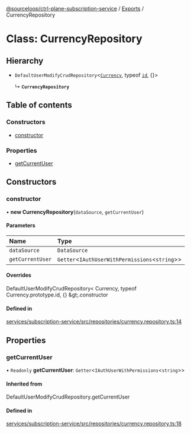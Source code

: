 [@sourceloop/ctrl-plane-subscription-service](../README.md) / [Exports](../modules.md) / CurrencyRepository

# Class: CurrencyRepository

## Hierarchy

- `DefaultUserModifyCrudRepository`<[`Currency`](Currency.md), typeof [`id`](Currency.md#id), {}\>

  ↳ **`CurrencyRepository`**

## Table of contents

### Constructors

- [constructor](CurrencyRepository.md#constructor)

### Properties

- [getCurrentUser](CurrencyRepository.md#getcurrentuser)

## Constructors

### constructor

• **new CurrencyRepository**(`dataSource`, `getCurrentUser`)

#### Parameters

| Name | Type |
| :------ | :------ |
| `dataSource` | `DataSource` |
| `getCurrentUser` | `Getter`<`IAuthUserWithPermissions`<`string`\>\> |

#### Overrides

DefaultUserModifyCrudRepository&lt;
  Currency,
  typeof Currency.prototype.id,
  {}
\&gt;.constructor

#### Defined in

[services/subscription-service/src/repositories/currency.repository.ts:14](https://github.com/sourcefuse/arc-saas/blob/5e03dcb/services/subscription-service/src/repositories/currency.repository.ts#L14)

## Properties

### getCurrentUser

• `Readonly` **getCurrentUser**: `Getter`<`IAuthUserWithPermissions`<`string`\>\>

#### Inherited from

DefaultUserModifyCrudRepository.getCurrentUser

#### Defined in

[services/subscription-service/src/repositories/currency.repository.ts:18](https://github.com/sourcefuse/arc-saas/blob/5e03dcb/services/subscription-service/src/repositories/currency.repository.ts#L18)

